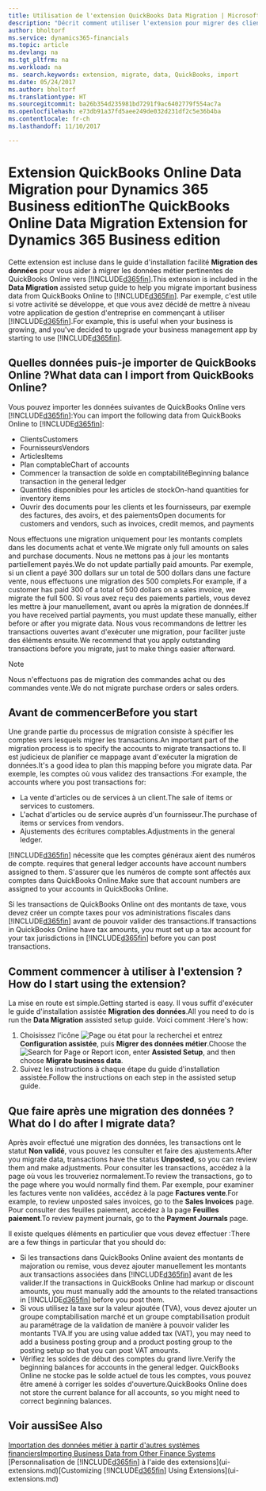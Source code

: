 ```yaml
---
title: Utilisation de l'extension QuickBooks Data Migration | Microsoft Docs
description: "Décrit comment utiliser l'extension pour migrer des clients, des fournisseurs, des articles, et des comptes de QuickBooks Online à Dynamics 365."
author: bholtorf
ms.service: dynamics365-financials
ms.topic: article
ms.devlang: na
ms.tgt_pltfrm: na
ms.workload: na
ms. search.keywords: extension, migrate, data, QuickBooks, import
ms.date: 05/24/2017
ms.author: bholtorf
ms.translationtype: HT
ms.sourcegitcommit: ba26b354d235981bd7291f9ac6402779f554ac7a
ms.openlocfilehash: e73db91a37fd5aee249de032d231df2c5e36b4ba
ms.contentlocale: fr-ch
ms.lasthandoff: 11/10/2017

---
```


# <a name="the-quickbooks-online-data-migration-extension-for-dynamics-365-business-edition"></a><span data-ttu-id="78bac-103">Extension QuickBooks Online Data Migration pour Dynamics 365 Business edition</span><span class="sxs-lookup"><span data-stu-id="78bac-103">The QuickBooks Online Data Migration Extension for Dynamics 365 Business edition</span></span>
<span data-ttu-id="78bac-104">Cette extension est incluse dans le guide d'installation facilité **Migration des données** pour vous aider à migrer les données métier pertinentes de QuickBooks Online vers [!INCLUDE[d365fin](includes/d365fin_md.md)].</span><span class="sxs-lookup"><span data-stu-id="78bac-104">This extension is included in the **Data Migration** assisted setup guide to help you migrate important business data from QuickBooks Online to [!INCLUDE[d365fin](includes/d365fin_md.md)].</span></span> <span data-ttu-id="78bac-105">Par exemple, c'est utile si votre activité se développe, et que vous avez décidé de mettre à niveau votre application de gestion d'entreprise en commençant à utiliser [!INCLUDE[d365fin](includes/d365fin_md.md)].</span><span class="sxs-lookup"><span data-stu-id="78bac-105">For example, this is useful when your business is growing, and you've decided to upgrade your business management app by starting to use [!INCLUDE[d365fin](includes/d365fin_md.md)].</span></span>

## <a name="what-data-can-i-import-from-quickbooks-online"></a><span data-ttu-id="78bac-106">Quelles données puis-je importer de QuickBooks Online ?</span><span class="sxs-lookup"><span data-stu-id="78bac-106">What data can I import from QuickBooks Online?</span></span>
<span data-ttu-id="78bac-107">Vous pouvez importer les données suivantes de QuickBooks Online vers [!INCLUDE[d365fin](includes/d365fin_md.md)]:</span><span class="sxs-lookup"><span data-stu-id="78bac-107">You can import the following data from QuickBooks Online to [!INCLUDE[d365fin](includes/d365fin_md.md)]:</span></span>  

* <span data-ttu-id="78bac-108">Clients</span><span class="sxs-lookup"><span data-stu-id="78bac-108">Customers</span></span>
* <span data-ttu-id="78bac-109">Fournisseurs</span><span class="sxs-lookup"><span data-stu-id="78bac-109">Vendors</span></span>
* <span data-ttu-id="78bac-110">Articles</span><span class="sxs-lookup"><span data-stu-id="78bac-110">Items</span></span>
* <span data-ttu-id="78bac-111">Plan comptable</span><span class="sxs-lookup"><span data-stu-id="78bac-111">Chart of accounts</span></span>
* <span data-ttu-id="78bac-112">Commencer la transaction de solde en comptabilité</span><span class="sxs-lookup"><span data-stu-id="78bac-112">Beginning balance transaction in the general ledger</span></span>
* <span data-ttu-id="78bac-113">Quantités disponibles pour les articles de stock</span><span class="sxs-lookup"><span data-stu-id="78bac-113">On-hand quantities for inventory items</span></span>
* <span data-ttu-id="78bac-114">Ouvrir des documents pour les clients et les fournisseurs, par exemple des factures, des avoirs, et des paiements</span><span class="sxs-lookup"><span data-stu-id="78bac-114">Open documents for customers and vendors, such as invoices, credit memos, and payments</span></span>

<span data-ttu-id="78bac-115">Nous effectuons une migration uniquement pour les montants complets dans les documents achat et vente.</span><span class="sxs-lookup"><span data-stu-id="78bac-115">We migrate only full amounts on sales and purchase documents.</span></span> <span data-ttu-id="78bac-116">Nous ne mettons pas à jour les montants partiellement payés.</span><span class="sxs-lookup"><span data-stu-id="78bac-116">We do not update partially paid amounts.</span></span> <span data-ttu-id="78bac-117">Par exemple, si un client a payé 300 dollars sur un total de 500 dollars dans une facture vente, nous effectuons une migration des 500 complets.</span><span class="sxs-lookup"><span data-stu-id="78bac-117">For example, if a customer has paid 300 of a total of 500 dollars on a sales invoice, we migrate the full 500.</span></span> <span data-ttu-id="78bac-118">Si vous avez reçu des paiements partiels, vous devez les mettre à jour manuellement, avant ou après la migration de données.</span><span class="sxs-lookup"><span data-stu-id="78bac-118">If you have received partial payments, you must update these manually, either before or after you migrate data.</span></span> <span data-ttu-id="78bac-119">Nous vous recommandons de lettrer les transactions ouvertes avant d'exécuter une migration, pour faciliter juste des éléments ensuite.</span><span class="sxs-lookup"><span data-stu-id="78bac-119">We recommend that you apply outstanding transactions before you migrate, just to make things easier afterward.</span></span>

> [!NOTE]  
>   <span data-ttu-id="78bac-120">Nous n'effectuons pas de migration des commandes achat ou des commandes vente.</span><span class="sxs-lookup"><span data-stu-id="78bac-120">We do not migrate purchase orders or sales orders.</span></span>

## <a name="before-you-start"></a><span data-ttu-id="78bac-121">Avant de commencer</span><span class="sxs-lookup"><span data-stu-id="78bac-121">Before you start</span></span>
<span data-ttu-id="78bac-122">Une grande partie du processus de migration consiste à spécifier les comptes vers lesquels migrer les transactions.</span><span class="sxs-lookup"><span data-stu-id="78bac-122">An important part of the migration process is to specify the accounts to migrate transactions to.</span></span> <span data-ttu-id="78bac-123">Il est judicieux de planifier ce mappage avant d'exécuter la migration de données.</span><span class="sxs-lookup"><span data-stu-id="78bac-123">It's a good idea to plan this mapping before you migrate data.</span></span> <span data-ttu-id="78bac-124">Par exemple, les comptes où vous validez des transactions :</span><span class="sxs-lookup"><span data-stu-id="78bac-124">For example, the accounts where you post transactions for:</span></span>  

* <span data-ttu-id="78bac-125">La vente d'articles ou de services à un client.</span><span class="sxs-lookup"><span data-stu-id="78bac-125">The sale of items or services to customers.</span></span>
* <span data-ttu-id="78bac-126">L'achat d'articles ou de service auprès d'un fournisseur.</span><span class="sxs-lookup"><span data-stu-id="78bac-126">The purchase of items or services from vendors.</span></span>  
* <span data-ttu-id="78bac-127">Ajustements des écritures comptables.</span><span class="sxs-lookup"><span data-stu-id="78bac-127">Adjustments in the general ledger.</span></span>  

[!INCLUDE[d365fin](includes/d365fin_md.md)]<span data-ttu-id="78bac-128"> nécessite que les comptes généraux aient des numéros de compte.</span><span class="sxs-lookup"><span data-stu-id="78bac-128"> requires that general ledger accounts have account numbers assigned to them.</span></span> <span data-ttu-id="78bac-129">S'assurer que les numéros de compte sont affectés aux comptes dans QuickBooks Online.</span><span class="sxs-lookup"><span data-stu-id="78bac-129">Make sure that account numbers are assigned to your accounts in QuickBooks Online.</span></span>

<span data-ttu-id="78bac-130">Si les transactions de QuickBooks Online ont des montants de taxe, vous devez créer un compte taxes pour vos administrations fiscales dans [!INCLUDE[d365fin](includes/d365fin_md.md)] avant de pouvoir valider des transactions.</span><span class="sxs-lookup"><span data-stu-id="78bac-130">If transactions in QuickBooks Online have tax amounts, you must set up a tax account for your tax jurisdictions in [!INCLUDE[d365fin](includes/d365fin_md.md)] before you can post transactions.</span></span>

## <a name="how-do-i-start-using-the-extension"></a><span data-ttu-id="78bac-131">Comment commencer à utiliser à l'extension ?</span><span class="sxs-lookup"><span data-stu-id="78bac-131">How do I start using the extension?</span></span>
<span data-ttu-id="78bac-132">La mise en route est simple.</span><span class="sxs-lookup"><span data-stu-id="78bac-132">Getting started is easy.</span></span> <span data-ttu-id="78bac-133">Il vous suffit d'exécuter le guide d'installation assistée **Migration des données**.</span><span class="sxs-lookup"><span data-stu-id="78bac-133">All you need to do is run the **Data Migration** assisted setup guide.</span></span> <span data-ttu-id="78bac-134">Voici comment :</span><span class="sxs-lookup"><span data-stu-id="78bac-134">Here's how:</span></span>

1. <span data-ttu-id="78bac-135">Choisissez l'icône ![Page ou état pour la recherchei](media/ui-search/search_small.png "cône Page ou état pour la recherche") et entrez **Configuration assistée**, puis **Migrer des données métier**.</span><span class="sxs-lookup"><span data-stu-id="78bac-135">Choose the ![Search for Page or Report](media/ui-search/search_small.png "Search for Page or Report icon") icon, enter **Assisted Setup**, and then choose **Migrate business data**.</span></span>
2. <span data-ttu-id="78bac-136">Suivez les instructions à chaque étape du guide d'installation assistée.</span><span class="sxs-lookup"><span data-stu-id="78bac-136">Follow the instructions on each step in the assisted setup guide.</span></span>

## <a name="what-do-i-do-after-i-migrate-data"></a><span data-ttu-id="78bac-137">Que faire après une migration des données ?</span><span class="sxs-lookup"><span data-stu-id="78bac-137">What do I do after I migrate data?</span></span>
<span data-ttu-id="78bac-138">Après avoir effectué une migration des données, les transactions ont le statut **Non validé**, vous pouvez les consulter et faire des ajustements.</span><span class="sxs-lookup"><span data-stu-id="78bac-138">After you migrate data, transactions have the status **Unposted**, so you can review them and make adjustments.</span></span> <span data-ttu-id="78bac-139">Pour consulter les transactions, accédez à la page où vous les trouveriez normalement.</span><span class="sxs-lookup"><span data-stu-id="78bac-139">To review the transactions, go to the page where you would normally find them.</span></span> <span data-ttu-id="78bac-140">Par exemple, pour examiner les factures vente non validées, accédez à la page **Factures vente**.</span><span class="sxs-lookup"><span data-stu-id="78bac-140">For example, to review unposted sales invoices, go to the **Sales Invoices** page.</span></span> <span data-ttu-id="78bac-141">Pour consulter des feuilles paiement, accédez à la page **Feuilles paiement**.</span><span class="sxs-lookup"><span data-stu-id="78bac-141">To review payment journals, go to the **Payment Journals** page.</span></span>   

<span data-ttu-id="78bac-142">Il existe quelques éléments en particulier que vous devez effectuer :</span><span class="sxs-lookup"><span data-stu-id="78bac-142">There are a few things in particular that you should do:</span></span>

* <span data-ttu-id="78bac-143">Si les transactions dans QuickBooks Online avaient des montants de majoration ou remise, vous devez ajouter manuellement les montants aux transactions associées dans [!INCLUDE[d365fin](includes/d365fin_md.md)] avant de les valider.</span><span class="sxs-lookup"><span data-stu-id="78bac-143">If the transactions in QuickBooks Online had markup or discount amounts, you must manually add the amounts to the related transactions in [!INCLUDE[d365fin](includes/d365fin_md.md)] before you post them.</span></span>
* <span data-ttu-id="78bac-144">Si vous utilisez la taxe sur la valeur ajoutée (TVA), vous devez ajouter un groupe comptabilisation marché et un groupe comptabilisation produit au paramétrage de la validation de manière à pouvoir valider les montants TVA.</span><span class="sxs-lookup"><span data-stu-id="78bac-144">If you are using value added tax (VAT), you may need to add a business posting group and a product posting group to the posting setup so that you can post VAT amounts.</span></span>
* <span data-ttu-id="78bac-145">Vérifiez les soldes de début des comptes du grand livre.</span><span class="sxs-lookup"><span data-stu-id="78bac-145">Verify the beginning balances for accounts in the general ledger.</span></span> <span data-ttu-id="78bac-146">QuickBooks Online ne stocke pas le solde actuel de tous les comptes, vous pouvez être amené à corriger les soldes d'ouverture.</span><span class="sxs-lookup"><span data-stu-id="78bac-146">QuickBooks Online does not store the current balance for all accounts, so you might need to correct beginning balances.</span></span>

## <a name="see-also"></a><span data-ttu-id="78bac-147">Voir aussi</span><span class="sxs-lookup"><span data-stu-id="78bac-147">See Also</span></span>
[<span data-ttu-id="78bac-148">Importation des données métier à partir d'autres systèmes financiers</span><span class="sxs-lookup"><span data-stu-id="78bac-148">Importing Business Data from Other Finance Systems</span></span>](upload-data.md)  
<span data-ttu-id="78bac-149">[Personnalisation de [!INCLUDE[d365fin](includes/d365fin_md.md)] à l'aide des extensions](ui-extensions.md)</span><span class="sxs-lookup"><span data-stu-id="78bac-149">[Customizing [!INCLUDE[d365fin](includes/d365fin_md.md)] Using Extensions](ui-extensions.md)</span></span>  

